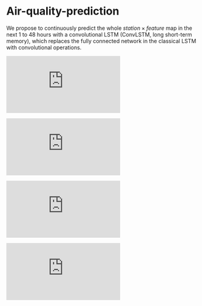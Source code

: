 # Air-quality-prediction
We propose to continuously predict the whole $station \times feature$ map in the next 1 to 48 hours with a convolutional LSTM (ConvLSTM, long short-term memory), which replaces the fully connected network in the classical LSTM with convolutional operations.


![Visualization of the one $station \times feature$ frame predicted by the seq2seq model (left) vs the ground truth (right).](https://github.com/bruce803/Air-quality-prediction/blob/master/figs/air1316-beforeInv.pdf)

![Visualization of the one $station \times feature$ frame predicted by the seq2seq model (left) vs the ground truth (right).](https://github.com/bruce803/Air-quality-prediction/blob/master/figs/air1316-beforeInv0.pdf)

![Visualization of the one $station \times feature$ frame predicted by the seq2seq model (left) vs the ground truth (right).](https://github.com/bruce803/Air-quality-prediction/blob/master/figs/air1316-beforeInv1.pdf)

![Visualization of the one $station \times feature$ frame predicted by the seq2seq model (left) vs the ground truth (right).](https://github.com/bruce803/Air-quality-prediction/blob/master/figs/air1316-beforeInv2.pdf)
